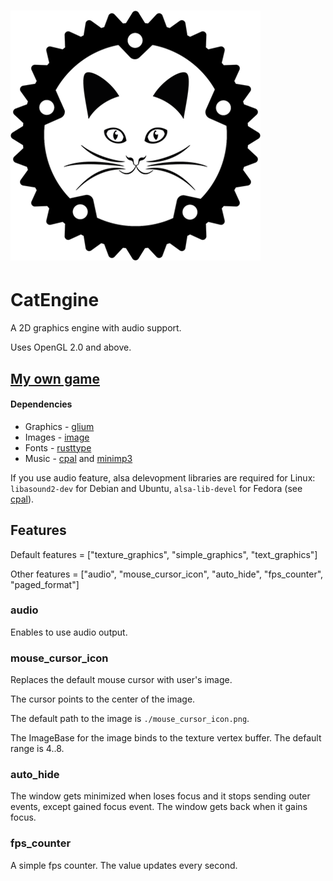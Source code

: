 # ![logo](https://github.com/Clomance/CatEngine/raw/master/logo_400x400.png)

# CatEngine

A 2D graphics engine with audio support.

Uses OpenGL 2.0 and above.

## [My own game](https://github.com/Clomance/Visual-Novel)

#### Dependencies
 - Graphics - [glium](https://github.com/glium/glium)
 - Images - [image](https://github.com/image-rs/image)
 - Fonts - [rusttype](https://gitlab.redox-os.org/redox-os/rusttype)
 - Music - [cpal](https://github.com/RustAudio/cpal) and [minimp3](https://github.com/germangb/minimp3-rs)

If you use audio feature, alsa delevopment libraries are required for Linux: `libasound2-dev` for Debian and Ubuntu, `alsa-lib-devel` for Fedora (see [cpal](https://github.com/RustAudio/cpal)).

## Features

Default features = ["texture_graphics", "simple_graphics", "text_graphics"]

Other features = ["audio", "mouse_cursor_icon", "auto_hide", "fps_counter", "paged_format"]

### audio

Enables to use audio output.

### mouse_cursor_icon

Replaces the default mouse cursor with user's image.

The cursor points to the center of the image.

The default path to the image is `./mouse_cursor_icon.png`.

The ImageBase for the image binds to the texture vertex buffer.
The default range is 4..8.

### auto_hide

The window gets minimized when loses focus and
it stops sending outer events, except gained focus event.
The window gets back when it gains focus.

### fps_counter

A simple fps counter. The value updates every second.